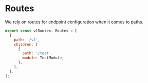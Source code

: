 # Routes

We rely on routes for endpoint configuration when it comes to paths.

```javascript
export const v1Routes: Routes = [
  {
    path: '/v1',
    children: [
      {
        path: '/test',
        module: TestModule,
      },
    ],
  },
];
```
